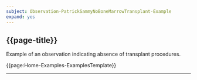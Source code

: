 ```yaml
---
subject: Observation-PatrickSammyNoBoneMarrowTransplant-Example
expand: yes
---
```


## {{page-title}}

Example of an observation indicating absence of transplant procedures.


{{page:Home-Examples-ExamplesTemplate}}


---